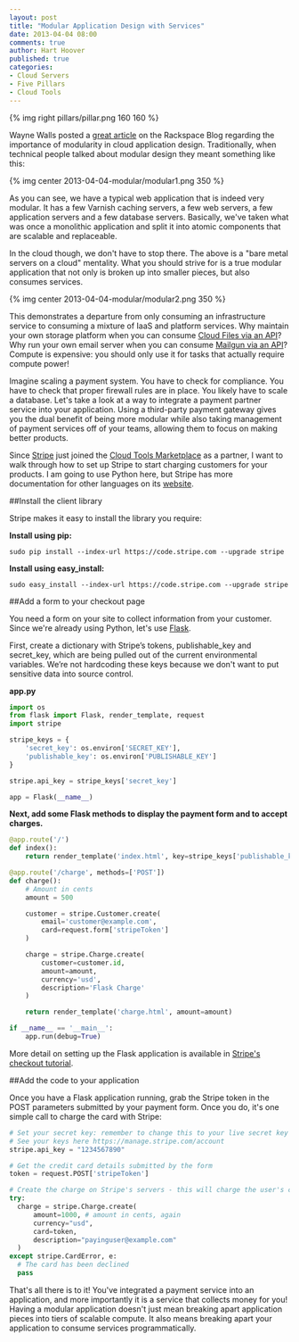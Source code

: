 ```yaml
---
layout: post
title: "Modular Application Design with Services"
date: 2013-04-04 08:00
comments: true
author: Hart Hoover
published: true
categories: 
- Cloud Servers
- Five Pillars
- Cloud Tools
---
```

{% img right pillars/pillar.png 160 160 %}

Wayne Walls posted a [great article](http://www.rackspace.com/blog/pillars-of-cloudiness-no-2-modular-design/) on the Rackspace Blog regarding the importance of modularity in cloud application design. Traditionally, when technical people talked about modular design they meant something like this:

{% img center 2013-04-04-modular/modular1.png 350 %}

As you can see, we have a typical web application that is indeed very modular. It has a few Varnish caching servers, a few web servers, a few application servers and a few database servers. Basically, we've taken what was once a monolithic application and split it into atomic components that are scalable and replaceable.

In the cloud though, we don't have to stop there. The above is a "bare metal servers on a cloud" mentality. What you should strive for is a true modular application that not only is broken up into smaller pieces, but also consumes services.

<!-- more -->

{% img center 2013-04-04-modular/modular2.png 350 %}

This demonstrates a departure from only consuming an infrastructure service to consuming a mixture of IaaS and platform services. Why maintain your own storage platform when you can consume [Cloud Files via an API](http://docs.rackspace.com/files/api/v1/cf-devguide/content/Overview-d1e70.html)? Why run your own email server when you can consume [Mailgun via an API](http://documentation.mailgun.net/)? Compute is expensive: you should only use it for tasks that actually require compute power!

Imagine scaling a payment system. You have to check for compliance. You have to check that proper firewall rules are in place. You likely have to scale a database. Let's take a look at a way to integrate a payment partner service into your application. Using a third-party payment gateway gives you the dual benefit of being more modular while also taking management of payment services off of your teams, allowing them to focus on making better products.

Since [Stripe](https://cloudtools.rackspace.com/apps/757?1615490338) just joined the [Cloud Tools Marketplace](https://cloudtools.rackspace.com/home) as a partner, I want to walk through how to set up Stripe to start charging customers for your products. I am going to use Python here, but Stripe has more documentation for other languages on its [website](https://stripe.com/docs).

##Install the client library

Stripe makes it easy to install the library you require:

**Install using pip:**

`sudo pip install --index-url https://code.stripe.com --upgrade stripe`

**Install using easy_install:**

`sudo easy_install --index-url https://code.stripe.com --upgrade stripe`

##Add a form to your checkout page

You need a form on your site to collect information from your customer. Since we're already using Python, let's use [Flask](http://flask.pocoo.org/).

First, create a dictionary with Stripe’s tokens, publishable_key and secret_key, which are being pulled out of the current environmental variables. We’re not hardcoding these keys because we don't want to put sensitive data into source control.

**app.py**

```python
import os
from flask import Flask, render_template, request
import stripe

stripe_keys = {
    'secret_key': os.environ['SECRET_KEY'],
    'publishable_key': os.environ['PUBLISHABLE_KEY']
}

stripe.api_key = stripe_keys['secret_key']

app = Flask(__name__)
```

**Next, add some Flask methods to display the payment form and to accept charges.**

```python
@app.route('/')
def index():
    return render_template('index.html', key=stripe_keys['publishable_key'])

@app.route('/charge', methods=['POST'])
def charge():
    # Amount in cents
    amount = 500

    customer = stripe.Customer.create(
        email='customer@example.com',
        card=request.form['stripeToken']
    )

    charge = stripe.Charge.create(
        customer=customer.id,
        amount=amount,
        currency='usd',
        description='Flask Charge'
    )

    return render_template('charge.html', amount=amount)

if __name__ == '__main__':
    app.run(debug=True)
```

More detail on setting up the Flask application is available in [Stripe's checkout tutorial](https://stripe.com/docs/checkout/guides/flask).

##Add the code to your application

Once you have a Flask application running, grab the Stripe token in the POST parameters submitted by your payment form. Once you do, it's one simple call to charge the card with Stripe:

```python
# Set your secret key: remember to change this to your live secret key in production
# See your keys here https://manage.stripe.com/account
stripe.api_key = "1234567890"

# Get the credit card details submitted by the form
token = request.POST['stripeToken']

# Create the charge on Stripe's servers - this will charge the user's card
try:
  charge = stripe.Charge.create(
      amount=1000, # amount in cents, again
      currency="usd",
      card=token,
      description="payinguser@example.com"
  )
except stripe.CardError, e:
  # The card has been declined
  pass
```

That's all there is to it! You've integrated a payment service into an application, and more importantly it is a service that collects money for you! Having a modular application doesn't just mean breaking apart application pieces into tiers of scalable compute. It also means breaking apart your application to consume services programmatically.